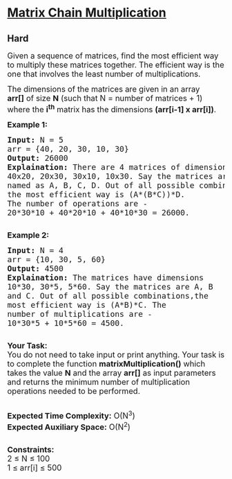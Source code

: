 # [Matrix Chain Multiplication](https://practice.geeksforgeeks.org/problems/matrix-chain-multiplication0303/1)
## Hard 
<div class="problem-statement">
                <p></p><p><span style="font-size:18px">Given a sequence of matrices, find the most efficient way to multiply these matrices together.&nbsp;The efficient way is the one that involves&nbsp;the least number of&nbsp;multiplications. </span></p>

<p><span style="font-size:18px">The dimensions of the matrices are given in an array <strong>arr[]</strong>&nbsp;of&nbsp;size&nbsp;<strong>N</strong> (such that N = number of matrices + 1) where the <strong>i<sup>th</sup></strong> matrix has the dimensions&nbsp;<strong>(arr[i-1]&nbsp;x arr[i])</strong>.</span></p>

<p><strong><span style="font-size:18px">Example 1:</span></strong></p>

<pre><span style="font-size:18px"><strong>Input:</strong> N = 5
arr = {40, 20, 30, 10, 30}
<strong>Output:</strong> 26000
<strong>Explaination:</strong> There are 4 matrices of dimension 
40x20, 20x30, 30x10, 10x30. Say the matrices are 
named as A, B, C, D. Out of all possible combinations,
the most efficient way is (A*(B*C))*D. 
The number of operations are -
20*30*10 + 40*20*10 + 40*10*30 = 26000.</span></pre>

<p><br>
<strong><span style="font-size:18px">Example 2:</span></strong></p>

<pre><span style="font-size:18px"><strong>Input:</strong> N = 4
arr = {10, 30, 5, 60}
<strong>Output:</strong> 4500
<strong>Explaination:</strong> The matrices have dimensions 
10*30, 30*5, 5*60. Say the matrices are A, B 
and C. Out of all possible combinations,the
most efficient way is (A*B)*C. The 
number of multiplications are -
10*30*5 + 10*5*60 = 4500.</span></pre>

<p><br>
<span style="font-size:18px"><strong>Your Task:</strong><br>
You do not need to take input or print anything. Your task is to complete the function <strong>matrixMultiplication()</strong> which takes the value <strong>N</strong> and the array <strong>arr[]</strong> as input parameters and returns the minimum number of multiplication operations needed to be performed.</span></p>

<p><br>
<span style="font-size:18px"><strong>Expected Time Complexity:</strong> O(N<sup>3</sup>)<br>
<strong>Expected Auxiliary Space:</strong> O(N<sup>2</sup>)</span></p>

<p><br>
<span style="font-size:18px"><strong>Constraints:</strong>&nbsp;<br>
2 ≤ N ≤ 100<br>
1 ≤ arr[i] ≤ 500</span></p>
 <p></p>
            </div>
